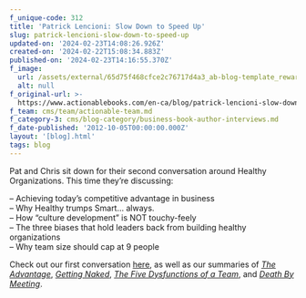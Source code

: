 ```yaml
---
f_unique-code: 312
title: 'Patrick Lencioni: Slow Down to Speed Up'
slug: patrick-lencioni-slow-down-to-speed-up
updated-on: '2024-02-23T14:08:26.926Z'
created-on: '2024-02-22T15:08:34.883Z'
published-on: '2024-02-23T14:16:55.370Z'
f_image:
  url: /assets/external/65d75f468cfce2c76717d4a3_ab-blog-template_reward.jpeg
  alt: null
f_original-url: >-
  https://www.actionablebooks.com/en-ca/blog/patrick-lencioni-slow-down-to-speed-up/
f_team: cms/team/actionable-team.md
f_category-3: cms/blog-category/business-book-author-interviews.md
f_date-published: '2012-10-05T00:00:00.000Z'
layout: '[blog].html'
tags: blog
---
```


Pat and Chris sit down for their second conversation around Healthy Organizations. This time they’re discussing:

– Achieving today’s competitive advantage in business  
– Why Healthy trumps Smart… always.  
– How “culture development” is NOT touchy-feely  
– The three biases that hold leaders back from building healthy organizations  
– Why team size should cap at 9 people

Check out our first conversation [here](http://actionablebooks.com/videos/patrick-lencioni-the-value-of-vulnerability/), as well as our summaries of [_The Advantage_](http://actionablebooks.com/summaries/the-advantage/), [_Getting Naked_](http://actionablebooks.com/summaries/getting-naked/), [_The Five Dysfunctions of a Team_](https://www.actionablebooks.com/summaries/the-five-dysfunctions-of-a-team/), and [_Death By Meeting_](https://www.actionablebooks.com/summaries/death-by-meeting/).
